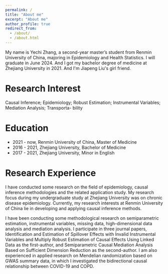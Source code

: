 ```yaml
---
permalink: /
title: "About me"
excerpt: "About me"
author_profile: true
redirect_from: 
  - /about/
  - /about.html
---
```


My name is Yechi Zhang, a second-year master’s student from Renmin University of China, majoring in Epidemiology and Health Statistics. I will graduate in June 2024. And I got my bachelor degree of medicine at Zhejiang University in 2021. And I'm Jiapeng Liu's girl friend. 

Research Interest
======
Causal Inference; Epidemiology; Robust Estimation; Instrumental Variables; Mediation Analysis; Transporta- bility

Education
======
* 2021 - now, Renmin University of China, Master of Medicine
* 2016 - 2021, Zhejiang University, Bachelor of Medicine
* 2017 - 2021, Zhejiang University, Minor in English

Research Experience
======
I have conducted some research on the field of epidemiology, causal inference methodologies and the related application study. My research focus during my undergraduate study at Zhejiang University was on chronic disease epidemiology. Currently, my research interests at Renmin University of China lie in developing and applying causal inference methods. 

I have been conducting some methodological research on semiparametric estimation, instrumental variables, missing data, high-dimensional data analysis and mediation analysis. I participate in three journal papers, Identification and Estimation of Spillover Effects with Invalid Instrumental Variables and Multiply Robust Estimation of Causal Effects Using Linked Data as the first-author, and Semiparametric Causal Mediation Analysis Based on Sufficient Dimension Reduction as the second-author. I am also experienced in applied research on Mendelian randomization based on GWAS summary data, in which I investigated the bidirectional causal relationship between COVID-19 and COPD.



